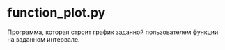 # function_plot.py

Программа, которая строит график заданной пользователем функции на заданном интервале.
